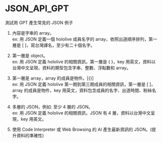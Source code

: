 # JSON_API_GPT
測試用 GPT 產生常見的 JSON 例子

1. 內容是字串的 array。</br>
   ex: 用 JSON 定義一個 hololive 成員名字的 array，依照出道順序排列，第一層是 [ ]，寫台灣譯名，至少有二十個名字。
2. 第一層是 object。</br>
   ex: 用 JSON 定義 hololive 的相關資訊，第一層是 { }，key 用英文，資料以台灣中文呈現，資料的類型包含字串、整數、浮點數和 array。
3. 第一層是 array，array 的成員是物件。[{}]</br>
   ex: 用 JSON 定義 hololive 第一期到第三期成員的相關資訊，第一層是 [ ]，array 的成員是物件，key 用英文，資料包含成員的名字、出道時間、粉絲名字。
4. 多層的 JSON，例如: 至少 4 層的 JSON。</br>
   ex: 用 JSON 定義 hololive 的相關資訊，JSON 有 4 層，資料以台灣中文呈現，key 用英文。
   
5. 使用 Code Interpreter 或 Web Browsing 的 AI 產生最新資訊的 JSON。(提升資料的準確性)</br>


